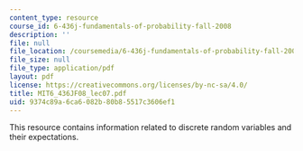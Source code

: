 ```yaml
---
content_type: resource
course_id: 6-436j-fundamentals-of-probability-fall-2008
description: ''
file: null
file_location: /coursemedia/6-436j-fundamentals-of-probability-fall-2008/9374c89a6ca6082b80b85517c3606ef1_MIT6_436JF08_lec07.pdf
file_size: null
file_type: application/pdf
layout: pdf
license: https://creativecommons.org/licenses/by-nc-sa/4.0/
title: MIT6_436JF08_lec07.pdf
uid: 9374c89a-6ca6-082b-80b8-5517c3606ef1
---
```

This resource contains information related to discrete random variables and their expectations.